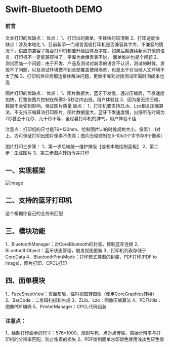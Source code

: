 # Swift-Bluetooth DEMO

### 前言
文本打印的优缺点：
优点：
  1、打印出的面单，字体啥的较清晰
  2、打印速度快
缺点：涉及本地化
  1、目前新添一门语言面临打印机是否兼容其字库，不兼容的情况下，供应商兼容了每台打印机都要升级固体及字库，如果后期连续新添其他的语言，打印机不一定能兼容得了，字库也会爆表表不说， 面单维护也是个问题
  2、测试面临一个问题：由于开发、产品及测试对新添的语言不认识，测试的时候，发现不了问题，以及测试环境做不到全部覆盖使用场景，也是出于对当地人文环境不太了解
  3、打印机供应商那边排序解决问题，更新字库到对接测试所需时间成本也高
  
图片打印的优缺点：
优点：
  1、图片数据大，蓝牙下发慢，通过压缩后，下发速度加快，打整张图片控制在所需3-5秒之内出纸，用户体验佳
  2、因为是无损压缩，数据不会受到影响，保证图片质量
缺点：
  1、打印机要支持ZLib、Lzo相关压缩算法，不支持压缩算法打印图片，图片数据量大，蓝牙下发速度慢，出纸所花时间为7秒甚至十几秒、几十秒不等，全程看打印机的脾气，用户体验不佳
  
注意点：打印纸的尺寸是76*130mm、绘制图片UI的时候规格大小，像素1：1对上，方可保证打印出图片像素不失真；图片压缩控制在5-10k(1个字节存8个像素）

图片打印三步骤：
  1、第一步后端统一维护排版【或者本地绘制面板】
  2、第二步：生成图片
  3、第三步图片转指令并打印
  
## 一、实现框架
![image](https://user-images.githubusercontent.com/18625637/185573238-740c668d-6076-48de-84a1-f0f7c762fb6e.png)

## 二、支持的蓝牙打印机
这个根据你自己的业务来匹配

## 三、模块功能
  1、BluetoothManager：对CoreBluetooth的封装，控制蓝牙连接
  2、BLuetoothObject：蓝牙状态管理，触发视图更新
  3、打印机列表存储于CoreData
  4、BluetoothPrintMode：打印模式类型的封装，PDF打印(PDF to image)、图片打印、CPCL打印
  
## 四、面单模块
  1、FaceSheetView：页面布局，临时视图转图像（使用CoreGraphics转换）
  2、BarCode：二维码扫描和生成
  3、ZLib、Lzo：图像压缩算法
  4、PDFUtils：图像PDF编码
  5、PrinterManager：CPCL代码组装
  
### 注意点：
  1、绘制打印面单的尺寸：576*1000，规则写死，点对点传输，原始分辨率与打印机的分辨率匹配。防止像素的损失
  2、PDF绘制面单水印颜色使用浅淡色灰色值
